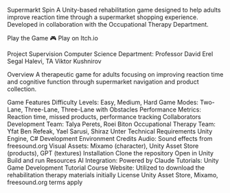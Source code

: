 
Supermarkt Spin
A Unity-based rehabilitation game designed to help adults improve reaction time through a supermarket shopping experience. Developed in collaboration with the Occupational Therapy Department.

Play the Game
🎮 Play on Itch.io

Project Supervision
Computer Science Department: Professor David Erel Segal Halevi, TA Viktor Kushnirov

Overview
A therapeutic game for adults focusing on improving reaction time and cognitive function through supermarket navigation and product collection.

Game Features
Difficulty Levels: Easy, Medium, Hard
Game Modes: Two-Lane, Three-Lane, Three-Lane with Obstacles
Performance Metrics: Reaction time, missed products, performance tracking
Collaborators
Development Team: Talya Perets, Roei Biton
Occupational Therapy Team: Yfat Ben Refeak, Yael Sarusi, Shiraz Unter
Technical Requirements
Unity Engine, C# Development Environment
Credits
Audio: Sound effects from freesound.org
Visual Assets: Mixamo (character), Unity Asset Store (products), GPT (textures)
Installation
Clone the repository
Open in Unity
Build and run
Resources
AI Integration: Powered by Claude
Tutorials: Unity Game Development Tutorial
Course Website: Utilized to download the rehabilitation therapy materials initially
License
Unity Asset Store, Mixamo, freesound.org terms apply
